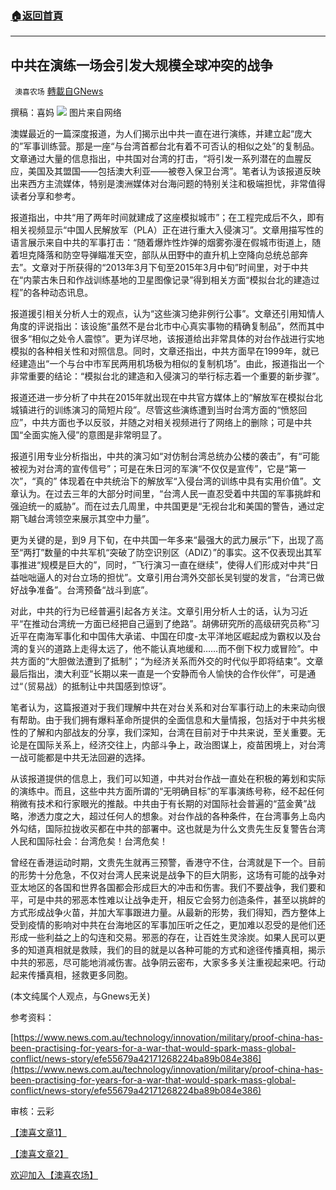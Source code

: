 ###  [:house:返回首頁](https://github.com/ourhimalayas/txt)
---


## 中共在演练一场会引发大规模全球冲突的战争
` 澳喜农场` [轉載自GNews](https://gnews.org/zh-hans/1596016/)

撰稿：喜妈
![](https://assets.gnews.org/wp-content/uploads/2021/10/图片PPT变PNG-5.jpg)
图片来自网络

澳媒最近的一篇深度报道，为人们揭示出中共一直在进行演练，并建立起“庞大的”军事训练营。那是一座“与台湾首都台北有着不可否认的相似之处”的复制品。文章通过大量的信息指出，中共国对台湾的打击，“将引发一系列潜在的血腥反应，美国及其盟国——包括澳大利亚——被卷入保卫台湾”。笔者认为该报道反映出来西方主流媒体，特别是澳洲媒体对台海问题的特别关注和极端担忧，非常值得读者分享和参考。

报道指出，中共“用了两年时间就建成了这座模拟城市”；在工程完成后不久，即有相关视频显示“中国人民解放军（PLA）正在进行重大入侵演习”。文章用描写性的语言展示来自中共的军事打击：“随着爆炸性炸弹的烟雾弥漫在假城市街道上，随着坦克降落和防空导弹瞄准天空，部队从田野中的直升机上空降向总统总部奔去”。文章对于所获得的“2013年3月下旬至2015年3月中旬”时间里，对于中共在“内蒙古朱日和作战训练基地的卫星图像记录”得到相关方面“模拟台北的建造过程”的各种动态讯息。

报道援引相关分析人士的观点，认为“这些演习绝非例行公事”。文章还引用知情人角度的评说指出：该设施“虽然不是台北市中心真实事物的精确复制品”，然而其中很多“相似之处令人震惊”。更为详尽地，该报道给出非常具体的对台作战进行实地模拟的各种相关性和对照信息。同时，文章还指出，中共方面早在1999年，就已经建造出“一个与台中市军民两用机场极为相似的复制机场”。由此，报道指出一个非常重要的结论：“模拟台北的建造和入侵演习的举行标志着一个重要的新步骤”。

报道还进一步分析了中共在2015年就出现在中共官方媒体上的“解放军在模拟台北城镇进行的训练演习的简短片段”。尽管这些演练遭到当时台湾方面的“愤怒回应”，中共方面也予以反驳，并随之对相关视频进行了网络上的删除；可是中共国“全面实施入侵”的意图是非常明显了。

报道引用专业分析指出，中共的演习如“对仿制台湾总统办公楼的袭击”，有“可能被视为对台湾的宣传信号”；可是在朱日河的军演“不仅仅是宣传”，它是“第一次”，“真的” 体现着在中共统治下的解放军“入侵台湾的训练中具有实用价值”。文章认为。在过去三年的大部分时间里，“台湾人民一直忍受着中共国的军事挑衅和强迫统一的威胁”。而在过去几周里，中共国更是“无视台北和美国的警告，通过定期飞越台湾领空来展示其空中力量”。

更为关键的是，到9 月下旬，在中共国一年多来“最强大的武力展示”下，出现了高至“两打”数量的中共军机“突破了防空识别区（ADIZ）”的事实。这不仅表现出其军事推进“规模是巨大的”，同时，“飞行演习一直在继续”，使得人们形成对中共“日益咄咄逼人的对台立场的担忧”。文章引用台湾外交部长吴钊燮的发言，“台湾已做好战争准备”。台湾预备“战斗到底”。

对此，中共的行为已经普遍引起各方关注。文章引用分析人士的话，认为习近平“在推动台湾统一方面已经把自己逼到了绝路”。胡佛研究所的高级研究员称“习近平在南海军事化和中国伟大承诺、中国在印度-太平洋地区崛起成为霸权以及台湾的复兴的道路上走得太远了，他不能认真地缓和……而不倒下权力或冒险”。中共方面的“大胆做法遭到了抵制”；“为经济关系而外交的时代似乎即将结束”。文章最后指出，澳大利亚“长期以来一直是一个安静而令人愉快的合作伙伴”，可是通过“（贸易战）的抵制让中共国感到惊讶”。

笔者认为，这篇报道对于我们理解中共在对台关系和对台军事行动上的未来动向很有帮助。由于我们拥有爆料革命所提供的全面信息和大量情报，包括对于中共劣根性的了解和内部战友的分享，我们深知，台湾在目前对于中共来说，至关重要。无论是在国际关系上，经济交往上，内部斗争上，政治图谋上，疫苗困境上，对台湾一战可能都是中共无法回避的选择。

从该报道提供的信息上，我们可以知道，中共对台作战一直处在积极的筹划和实际的演练中。而且，这些中共方面所谓的“无明确目标”的军事演练号称，经不起任何稍微有技术和行家眼光的推敲。中共由于有长期的对国际社会普遍的“蓝金黄”战略，渗透力度之大，超过任何人的想象。对台作战的各种条件，在台湾事务上岛内外勾结，国际拉拢收买都在中共的部署中。这也就是为什么文贵先生反复警告台湾人民和国际社会：台湾危矣！台湾危矣！

曾经在香港运动时期，文贵先生就再三预警，香港守不住，台湾就是下一个。目前的形势十分危急，不仅对台湾人民来说是战争下的巨大阴影，这场有可能的战争对亚太地区的各国和世界各国都会形成巨大的冲击和伤害。我们不要战争，我们要和平，可是中共的邪恶本性难以让战争走开，相反它会努力创造条件，甚至以挑衅的方式形成战争火苗，并加大军事跟进力量。从最新的形势，我们得知，西方整体上受到疫情的影响对中共在台海地区的军事加压听之任之，更加难以忍受的是他们还形成一些利益之上的勾连和交易。邪恶的存在，让百姓生灵涂炭。如果人民可以更多的知道真相就是救赎，我们的目的就是以各种可能的方式和途径传播真相，揭示中共的邪恶，尽可能地消减伤害。战争阴云密布，大家多多关注重视起来吧。行动起来传播真相，拯救更多同胞。

(本文纯属个人观点，与Gnews无关)

参考资料：

[https://www.news.com.au/technology/innovation/military/proof-china-has-been-practising-for-years-for-a-war-that-would-spark-mass-global-conflict/news-story/efe55679a42171268224ba89b084e386](https://www.news.com.au/technology/innovation/military/proof-china-has-been-practising-for-years-for-a-war-that-would-spark-mass-global-conflict/news-story/efe55679a42171268224ba89b084e386)

审核：云彩

[【澳喜文章1】](https://gnews.org/zh-hans/author/aujenny/)

[【澳喜文章2】](https://gnews.org/zh-hans/author/himalaya-australia/)

[欢迎加入【澳喜农场】](https://discord.com/channels/712986898376949760/713012519274283078/776438234401996840)
